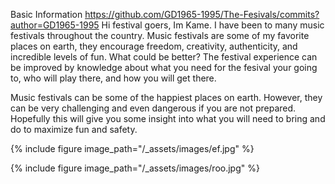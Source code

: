 Basic Information
https://github.com/GD1965-1995/The-Fesivals/commits?author=GD1965-1995
Hi festival goers, Im Kame. I have been to many music festivals throughout the country. Music festivals are some of my 
favorite places on earth, they encourage freedom, creativity, authenticity, and incredible levels of fun. What could be 
better? The festival experience can be improved by knowledge about what you need for the fesival your going to, who will 
play there, and how you will get there.

Music festivals can be some of the happiest places on earth. However, they can be very challenging and even dangerous if you are not prepared. Hopefully this will give you some insight into what you will need to bring and do to maximize fun and safety.


{% include figure image_path="/_assets/images/ef.jpg" %}

{% include figure image_path="/_assets/images/roo.jpg" %}




